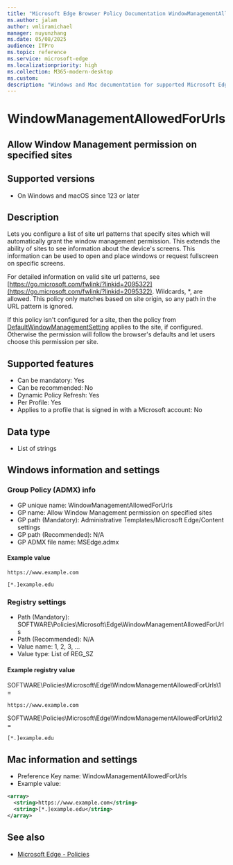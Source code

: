 ```yaml
---
title: "Microsoft Edge Browser Policy Documentation WindowManagementAllowedForUrls"
ms.author: jalam
author: vmliramichael
manager: nuyunzhang
ms.date: 05/08/2025
audience: ITPro
ms.topic: reference
ms.service: microsoft-edge
ms.localizationpriority: high
ms.collection: M365-modern-desktop
ms.custom:
description: "Windows and Mac documentation for supported Microsoft Edge Browser policy: Allow Window Management permission on specified sites"
---
```


<!--THIS FILE IS AUTOMATICALLY GENERATED. MANUAL CHANGES WILL BE OVERWRITTEN.-->
<!--Please contact the Microsoft Edge Manageability team with any questions.-->

# WindowManagementAllowedForUrls

## Allow Window Management permission on specified sites


## Supported versions

- On Windows and macOS since 123 or later

## Description

Lets you configure a list of site url patterns that specify sites which will automatically grant the window management permission. This extends the ability of sites to see information about the device's screens.  This information can be used to open and place windows or request fullscreen on specific screens.

For detailed information on valid site url patterns, see [https://go.microsoft.com/fwlink/?linkid=2095322](https://go.microsoft.com/fwlink/?linkid=2095322). Wildcards, *, are allowed. This policy only matches based on site origin, so any path in the URL pattern is ignored.

If this policy isn't configured for a site, then the policy from [DefaultWindowManagementSetting](DefaultWindowManagementSetting.md) applies to the site, if configured. Otherwise the permission will follow the browser's defaults and let users choose this permission per site.

## Supported features

- Can be mandatory: Yes
- Can be recommended: No
- Dynamic Policy Refresh: Yes
- Per Profile: Yes
- Applies to a profile that is signed in with a Microsoft account: No

## Data type

- List of strings

## Windows information and settings

### Group Policy (ADMX) info

- GP unique name: WindowManagementAllowedForUrls
- GP name: Allow Window Management permission on specified sites
- GP path (Mandatory): Administrative Templates/Microsoft Edge/Content settings
- GP path (Recommended): N/A
- GP ADMX file name: MSEdge.admx

#### Example value

```
https://www.example.com
```

```
[*.]example.edu
```

### Registry settings

- Path (Mandatory): SOFTWARE\Policies\Microsoft\Edge\WindowManagementAllowedForUrls
- Path (Recommended): N/A
- Value name: 1, 2, 3, ...
- Value type: List of REG_SZ

#### Example registry value

SOFTWARE\Policies\Microsoft\Edge\WindowManagementAllowedForUrls\1 =
```
https://www.example.com
```

SOFTWARE\Policies\Microsoft\Edge\WindowManagementAllowedForUrls\2 =
```
[*.]example.edu
```




## Mac information and settings

- Preference Key name: WindowManagementAllowedForUrls
- Example value:

```xml
<array>
  <string>https://www.example.com</string>
  <string>[*.]example.edu</string>
</array>
```

## See also
- [Microsoft Edge - Policies](../microsoft-edge-policies.md)
